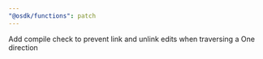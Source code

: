 ```yaml
---
"@osdk/functions": patch
---
```


Add compile check to prevent link and unlink edits when traversing a One direction
